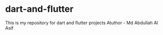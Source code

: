 # dart-and-flutter
This is my repository for dart and flutter projects
Atuthor - Md Abdullah Al Asif
